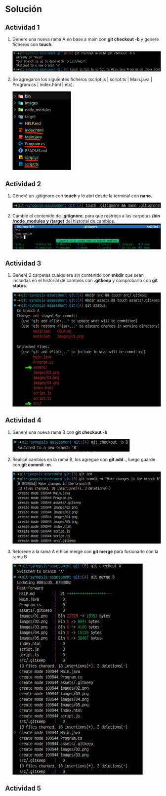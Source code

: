 # Solución

## Actividad 1

1. Genere una nueva rama A en base a main con **git checkout -b** y genere ficheros con **touch**.

    ![01](./images/01.png)

2. Se agregaron los siguientes ficheros (script.js | script.ts | Main.java | Program.cs | index.html | etc).

    ![02](./images/02.png)

## Actividad 2

1. Generé un .gitignore con **touch** y lo abrí desde la terminal con **nano**.

    ![01](./images/03.png)

2. Cambié el contenido de **.gitignore**, para que restrinja a las carpetas **/bin /node_modules y /target** del historial de cambios.
    ![02](./images/04.png)

## Actividad 3

1. Generé 2 carpetas cualquiera sin contenido con **mkdir** que sean incluidas en el historial de cambios con **.gitkeep** y comprobarlo con **git status**.

    ![01](./images/05.png)

## Actividad 4

1. Generé una nueva rama B con **git checkout -b**

    ![01](./images/06.png)

2. Realicé cambios en la rama B, los agregue con **git add .**, luego guarde con **git commit -m**.

    ![02](./images/07.png)

3. Retorene a la rama A e hice merge con **git merge** para fusionarlo con la rama B

    ![03](./images/08.png)

## Actividad 5

